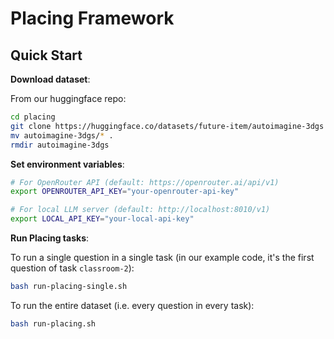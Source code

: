 # Placing Framework

## Quick Start

**Download dataset**:

From our huggingface repo:

```bash
cd placing
git clone https://huggingface.co/datasets/future-item/autoimagine-3dgs
mv autoimagine-3dgs/* .
rmdir autoimagine-3dgs
```

**Set environment variables**:

```bash
# For OpenRouter API (default: https://openrouter.ai/api/v1)
export OPENROUTER_API_KEY="your-openrouter-api-key"

# For local LLM server (default: http://localhost:8010/v1)
export LOCAL_API_KEY="your-local-api-key"
```

**Run Placing tasks**:

To run a single question in a single task (in our example code, it's the first question of task `classroom-2`):

```bash
bash run-placing-single.sh
```

To run the entire dataset (i.e. every question in every task):

```bash
bash run-placing.sh
```
